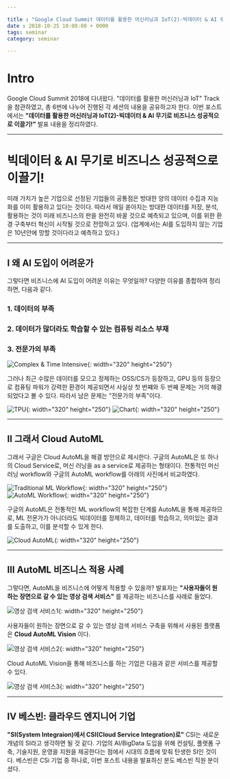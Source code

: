 ```yaml
---

title : "Google Cloud Summit 데이터를 활용한 머신러닝과 IoT(2)-빅데이터 & AI 무기로 비즈니스 성공적으로 이끌기!"
date : 2018-10-25 10:00:00 + 0000
tags: seminar
category: seminar

---
```


# Intro
Google Cloud Summit 2018에 다녀왔다. "데이터를 활용한 머신러닝과 IoT" Track을 참관하였고, 총 6번에 나누어 진행된 각 세션의 내용을 공유하고자 한다. 이번 포스트에서는 **"데이터를 활용한 머신러닝과 IoT(2)-빅데이터 & AI 무기로 비즈니스 성공적으로 이끌기!"** 발표 내용을 정리하였다.

***

# 빅데이터 & AI 무기로 비즈니스 성공적으로 이끌기!
미래 가치가 높은 기업으로 선정된 기업들의 공통점은 방대한 양의 데이터 수집과 지능화를 이미 활용하고 있다는 것이다. 따라서 매일 쏟아지는 방대한 데이터를 저장, 분석, 활용하는 것이 미래 비즈니스의 판을 완전히 바꿀 것으로 예측되고 있으며, 이를 위한 환경 구축부터 혁신이 시작될 것으로 전망하고 있다. (업계에서는 AI를 도입하지 않는 기업은 10년안에 망할 것이다라고 예측하고 있다.)

***

## Ⅰ 왜 AI 도입이 어려운가
그렇다면 비즈니스에 AI 도입이 어려운 이유는 무엇일까? 다양한 이유를 종합하여 정리하면, 다음과 같다.

### 1. 데이터의 부족
### 2. 데이터가 많더라도 학습할 수 있는 컴퓨팅 리소스 부재
### 3. 전문가의 부족

![Complex & Time Intensive](/assets/images/2018-10-25-Google-Cloud-Summit/2/1.png){: width="320" height="250"}

그러나 최근 수많은 데이터를 모으고 정제하는 OSS/CS가 등장하고, GPU 등의 등장으로 컴퓨팅 파워가 강력한 환경이 제공되면서 사실상 첫 번쨰와 두 번째 문제는 거의 해결되었다고 볼 수 있다. 따라서 남은 문제는 "전문가의 부족"이다.

![TPU](/assets/images/2018-10-25-Google-Cloud-Summit/2/2.png){: width="320" height="250"}
![Chart](/assets/images/2018-10-25-Google-Cloud-Summit/2/3.png){: width="320" height="250"}


***

## Ⅱ 그래서 Cloud AutoML
그래서 구글은 Cloud AutoML을 해결 방안으로 제시한다. 구글의 AutoML은 또 하나의 Cloud Service로, 머신 러닝을 as a service로 제공하는 형태이다. 전통적인 머신러닝 workflow와 구글의 AutoML workflow를 아래의 사진에서 비교하였다.

![Traditional ML Workflow](/assets/images/2018-10-25-Google-Cloud-Summit/2/4.png){: width="320" height="250"}
![AutoML Workflow](/assets/images/2018-10-25-Google-Cloud-Summit/2/5.png){: width="320" height="250"}

구글의 AutoML은 전통적인 ML workflow의 복잡한 단계를 AutoML을 통해 제공하므로, ML 전문가가 아니더라도 빅데이터를 정제하고, 데이터를 학습하고, 의미있는 결과를 도출하고, 이를 분석할 수 있게 한다.

![Cloud AutoML](/assets/images/2018-10-25-Google-Cloud-Summit/2/6.png){: width="320" height="250"}

***

## Ⅲ AutoML 비즈니스 적용 사례
그렇다면, AutoML을 비즈니스에 어떻게 적용할 수 있을까? 발표자는 **"사용자들이 원하는 장면으로 갈 수 있는 영상 검색 서비스"** 를 제공하는 비즈니스를 사례로 들었다.

![영상 검색 서비스1](/assets/images/2018-10-25-Google-Cloud-Summit/2/7.png){: width="320" height="250"}

사용자들이 원하는 장면으로 갈 수 있는 영상 검색 서비스 구축을 위해서 사용된 플랫폼은 **Cloud AutoML Vision** 이다.

![영상 검색 서비스2](/assets/images/2018-10-25-Google-Cloud-Summit/2/8.png){: width="320" height="250"}

Cloud AutoML Vision을 통해 비즈니스를 하는 기업은 다음과 같은 서비스를 제공할 수 있다.

![영상 검색 서비스3](/assets/images/2018-10-25-Google-Cloud-Summit/2/9.png){: width="320" height="250"}

***

## Ⅳ 베스빈: 클라우드 엔지니어 기업
**"SI(System Integraion)에서 CSI(Cloud Service Integration)로"**
CSI는 새로운 개념의 SI라고 생각하면 될 것 같다. 기업의 AI/BigData 도입을 위해 컨설팅, 플랫폼 구축, 기술지원, 운영을 지원을 제공한다는 점에서 시대의 흐름에 맞춰 탄생한 SI인 것이다. 베스빈은 CSi 기업 중 하나로, 이번 포스트 내용을 발표하신 분도 베스빈 직원 분이셨다.
